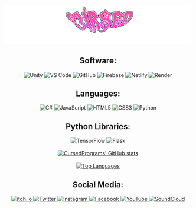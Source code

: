 <div align="center">
        <img src="https://github.com/CursedPrograms/cursedentertainment/raw/main/images/logos/logo-wide.png" alt="CursedEntertainment Logo" >
  <h2>Software:</h2>
  <div align="center">  
    <img alt="Unity" src="https://img.shields.io/badge/Unity-%23007ab7.svg?&style=for-the-badge&logo=unity&logoColor=white"/> 
    <img alt="VS Code" src="https://img.shields.io/badge/VS_Code-%23323330.svg?style=for-the-badge&logo=visual-studio-code&logoColor=white"/>   
    <img alt="GitHub" src="https://img.shields.io/badge/GitHub-%23323330.svg?style=for-the-badge&logo=github&logoColor=white"/>
    <img alt="Firebase" src="https://img.shields.io/badge/Firebase-%23323330.svg?style=for-the-badge&logo=firebase&logoColor=white"/>
    <img alt="Netlify" src="https://img.shields.io/badge/Netlify-%23323330.svg?style=for-the-badge&logo=netlify&logoColor=white"/>  
    <img alt="Render" src="https://img.shields.io/badge/Render-%23323330.svg?style=for-the-badge&logo=render&logoColor=white"/>
  </div>

  <h2>Languages:</h2>
  <div align="center">  
    <img alt="C#" src="https://img.shields.io/badge/C%23-%23323330.svg?&style=for-the-badge&logo=csharp&logoColor=white"/> 
    <img alt="JavaScript" src="https://img.shields.io/badge/JavaScript-%23323330.svg?&style=for-the-badge&logo=javascript&logoColor=white"/>
    <img alt="HTML5" src="https://img.shields.io/badge/HTML5-%23323330.svg?&style=for-the-badge&logo=html5&logoColor=white"/>
    <img alt="CSS3" src="https://img.shields.io/badge/CSS3-%23323330.svg?&style=for-the-badge&logo=css3&logoColor=white"/>
    <img alt="Python" src="https://img.shields.io/badge/Python-%23323330.svg?&style=for-the-badge&logo=python&logoColor=white"/> 
  </div>

  <h2>Python Libraries:</h2>
  <div align="center">  
    <img alt="TensorFlow" src="https://img.shields.io/badge/TensorFlow-%23323330.svg?&style=for-the-badge&logo=tensorflow&logoColor=white"/>
    <img alt="Flask" src="https://img.shields.io/badge/Flask-%23323330.svg?&style=for-the-badge&logo=flask&logoColor=white"/>
  </div>
</div>

<br>
<div align="center">
  <a href="https://github.com/cursedprograms/github-readme-stats">
    <img src="https://github-readme-stats.vercel.app/api?username=CursedPrograms" alt="CursedPrograms' GitHub stats">
  </a>
</div>
<br>
<div align="center">
    <a href="https://github.com/cursedprograms/github-readme-stats">
    <img src="https://github-readme-stats.vercel.app/api/top-langs/?username=CursedPrograms&layout=pie" alt="Top Languages">
  </a>
</div>
<div align="center">
  <h2>Social Media:</h2>
  <div align="center">  
        <a href="https://cursed-entertainment.itch.io/">
      <img alt="itch.io" src="https://img.shields.io/badge/itch.io-%236665CC.svg?&style=for-the-badge&logo=itchdotio&logoColor=white"/>
    </a>
    <a href="https://twitter.com/NorowaretaGemu">
      <img alt="Twitter" src="https://img.shields.io/badge/Twitter-%231DA1F2.svg?&style=for-the-badge&logo=twitter&logoColor=white"/>
    </a>
    <a href="https://www.instagram.com/cursed.entertainment/">
      <img alt="Instagram" src="https://img.shields.io/badge/Instagram-%23E4405F.svg?&style=for-the-badge&logo=instagram&logoColor=white"/>
    </a>
    <a href="https://www.facebook.com/CursedEntertainment/">
      <img alt="Facebook" src="https://img.shields.io/badge/Facebook-%231877F2.svg?&style=for-the-badge&logo=facebook&logoColor=white"/>
    </a>
    <a href="https://www.youtube.com/channel/UCmTHNMTp-i1TY-jxMqSjBpw">
      <img alt="YouTube" src="https://img.shields.io/badge/YouTube-%23FF0000.svg?&style=for-the-badge&logo=youtube&logoColor=white"/>
    </a>
    <a href="https://soundcloud.com/cursedentertainment">
      <img alt="SoundCloud" src="https://img.shields.io/badge/SoundCloud-%23FF5500.svg?&style=for-the-badge&logo=soundcloud&logoColor=white"/>
    </a>
  </div>
</div>
